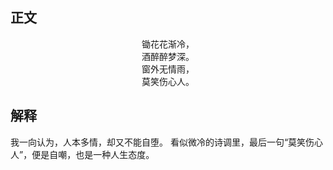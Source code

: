 ## 正文

<center>锄花花渐冷，</center>
<center>酒醉醉梦深。</center>
<center>窗外无情雨，</center>
<center>莫笑伤心人。</center>

## 解释

我一向认为，人本多情，却又不能自堕。
看似微冷的诗调里，最后一句“莫笑伤心人”，便是自嘲，也是一种人生态度。



